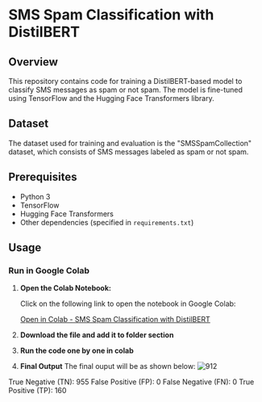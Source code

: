 # SMS Spam Classification with DistilBERT

## Overview

This repository contains code for training a DistilBERT-based model to classify SMS messages as spam or not spam. The model is fine-tuned using TensorFlow and the Hugging Face Transformers library.

## Dataset

The dataset used for training and evaluation is the "SMSSpamCollection" dataset, which consists of SMS messages labeled as spam or not spam.

## Prerequisites

- Python 3
- TensorFlow
- Hugging Face Transformers
- Other dependencies (specified in `requirements.txt`)

## Usage

### Run in Google Colab

1. **Open the Colab Notebook:**

   Click on the following link to open the notebook in Google Colab:

   [Open in Colab - SMS Spam Classification with DistilBERT](https://colab.research.google.com/drive/1Ql-coOWMxTZNpx5cPb-H_itxbAUrltMJ?usp=sharing)   <!-- replace # with the Colab notebook link -->

2. **Download the file and add it to folder section**
3. **Run the code one by one in colab**
4. **Final Output**
  The final ouput will be as shown below:
![912](https://github.com/Disciplined-22/BERT_NLP_1/assets/129745308/ccca9c26-0416-4743-b050-9e35e6958089)

True Negative (TN): 955
False Positive (FP): 0
False Negative (FN): 0
True Positive (TP): 160
